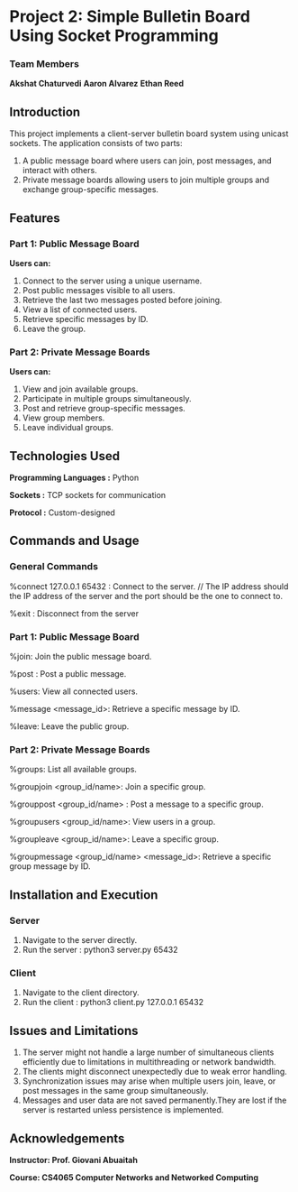 # Project 2: Simple Bulletin Board Using Socket Programming
### Team Members 

**Akshat Chaturvedi**
**Aaron Alvarez**
**Ethan Reed**

## Introduction

This project implements a client-server bulletin board system using unicast sockets. The application consists of two parts:

1. A public message board where users can join, post messages, and interact with others.
2. Private message boards allowing users to join multiple groups and exchange group-specific messages.

## Features
### Part 1: Public Message Board

**Users can:**

1. Connect to the server using a unique username.
2. Post public messages visible to all users.
3. Retrieve the last two messages posted before joining.
4. View a list of connected users.
5. Retrieve specific messages by ID.
6. Leave the group.

### Part 2: Private Message Boards

**Users can:**

1. View and join available groups.
2. Participate in multiple groups simultaneously.
3. Post and retrieve group-specific messages.
4. View group members.
5. Leave individual groups.

## Technologies Used

**Programming Languages :** Python

**Sockets :** TCP sockets for communication

**Protocol :** Custom-designed

## Commands and Usage

### General Commands

%connect 127.0.0.1 65432 : Connect to the server. // The IP address should the IP address of the server and the port should be the one to connect to.

%exit : Disconnect from the server

### Part 1: Public Message Board

%join: Join the public message board.

%post <subject> <content>: Post a public message.

%users: View all connected users.

%message <message_id>: Retrieve a specific message by ID.

%leave: Leave the public group.

### Part 2: Private Message Boards

%groups: List all available groups.

%groupjoin <group_id/name>: Join a specific group.

%grouppost <group_id/name> <subject> <content>: Post a message to a specific group.

%groupusers <group_id/name>: View users in a group.

%groupleave <group_id/name>: Leave a specific group.

%groupmessage <group_id/name> <message_id>: Retrieve a specific group message by ID.

## Installation and Execution

### Server

1. Navigate to the server directly.
2. Run the server : python3 server.py 65432

### Client

1. Navigate to the client directory.
2. Run the client : python3 client.py 127.0.0.1 65432 

## Issues and Limitations

1. The server might not handle a large number of simultaneous clients efficiently due to limitations in multithreading or network bandwidth.
2. The clients might disconnect unexpectedly due to weak error handling.
3. Synchronization issues may arise when multiple users join, leave, or post messages in the same group simultaneously.
4. Messages and user data are not saved permanently.They are lost if the server is restarted unless persistence is implemented.


## Acknowledgements

**Instructor: Prof. Giovani Abuaitah**

**Course: CS4065 Computer Networks and Networked Computing**



    
   
